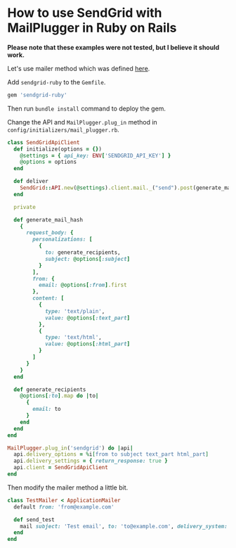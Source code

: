 # How to use SendGrid with MailPlugger in Ruby on Rails

**Please note that these examples were not tested, but I believe it should work.**

Let's use mailer method which was defined [here](https://github.com/norbertszivos/mail_plugger/blob/main/docs/usage_in_ruby_on_rails.md).

Add `sendgrid-ruby` to the `Gemfile`.

```ruby
gem 'sendgrid-ruby'
```

Then run `bundle install` command to deploy the gem.

Change the API and `MailPlugger.plug_in` method in `config/initializers/mail_plugger.rb`.

```ruby
class SendGridApiClient
  def initialize(options = {})
    @settings = { api_key: ENV['SENDGRID_API_KEY'] }
    @options = options
  end

  def deliver
    SendGrid::API.new(@settings).client.mail._("send").post(generate_mail_hash)
  end

  private

  def generate_mail_hash
    {
      request_body: {
        personalizations: [
          {
            to: generate_recipients,
            subject: @options[:subject]
          }
        ],
        from: {
          email: @options[:from].first
        },
        content: [
          {
            type: 'text/plain',
            value: @options[:text_part]
          },
          {
            type: 'text/html',
            value: @options[:html_part]
          }
        ]
      }
    }
  end

  def generate_recipients
    @options[:to].map do |to|
      {
        email: to
      }
    end
  end
end

MailPlugger.plug_in('sendgrid') do |api|
  api.delivery_options = %i[from to subject text_part html_part]
  api.delivery_settings = { return_response: true }
  api.client = SendGridApiClient
end
```

Then modify the mailer method a little bit.

```ruby
class TestMailer < ApplicationMailer
  default from: 'from@example.com'

  def send_test
    mail subject: 'Test email', to: 'to@example.com', delivery_system: 'sendgrid'
  end
end
```
